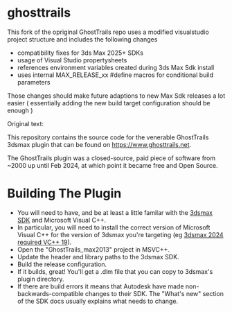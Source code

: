 # ghosttrails

This fork of the opriginal GhostTrails repo uses a modified visualstudio project structure and includes the following changes
+ compatibility fixes for 3ds Max 2025+ SDKs
+ usage of Visual Studio propertysheets
+ references environment variables created during 3ds Max Sdk install
+ uses internal MAX_RELEASE_xx #define macros for conditional build parameters

Those changes should make future adaptions to new Max Sdk releases a lot easier ( essentially adding the new build target configuration should be enough )

Original text:

This repository contains the source code for the venerable GhostTrails 3dsmax plugin that can be found on https://www.ghosttrails.net.

The GhostTrails plugin was a closed-source, paid piece of software from ~2000 up until Feb 2024, at which point it became free and Open Source.

# Building The Plugin

* You will need to have, and be at least a little familar with the [3dsmax SDK](https://help.autodesk.com/view/MAXDEV/2024/ENU/) and Microsoft Visual C++.
* In particular, you will need to install the correct version of Microsoft Visual C++ for the version of 3dsmax you're targeting (eg [3dsmax 2024 required VC++ 19](https://help.autodesk.com/view/MAXDEV/2024/ENU/?guid=sdk_requirements)).
* Open the "GhostTrails_max2013" project in MSVC++.
* Update the header and library paths to the 3dsmax SDK.
* Build the release configuration.
* If it builds, great! You'll get a .dlm file that you can copy to 3dsmax's plugin directory.
* If there are build errors it means that Autodesk have made non-backwards-compatible changes to their SDK. The "What's new" section of the SDK docs usually explains what needs to change. 

